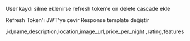 User kaydı silme eklenirse refresh token'e on delete cascade ekle

Refresh Token'ı JWT'ye çevir
Response template değiştir

,id,name,description,location,image_url,price_per_night	,rating,features